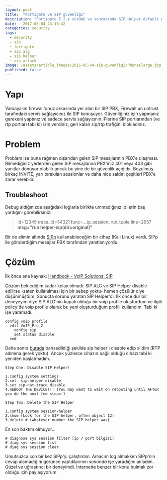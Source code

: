 ```yaml
---
layout: post
title:  "Fortigate ve SIP güvenliği"
description: "Fortigate 5.2.x sürümü ve sonrasında SIP Helper default olarak aktif hale getirildi. Bu değişiklik konudan habersiz bir çok SIP sunucusunu SIP saldırılarına hedef yaptı."
date:   2017-05-04 23:19:42
categories: security
tags:
  - security
  - sip
  - fortigate
  - sip alg
  - sip helper
  - sip attack
image: /assets/article_images/2015-05-04-sip-guvenligi/Phoneslarge.jpg
published: false
---
```


# Yapı

Varsayalım firewall'unuz arkasında yer alan bir SIP PBX, Firewall'un untrust tarafındaki servis sağlayıcınız ile SIP konuşuyor. Güvenliğiniz için yapmanız gerekeni yaptınız ve sadece servis sağlayıcının IPlerine SIP portlarından (ve rtp portları tabi ki) izin verdiniz, geri kalan sip/rtp trafiğini blokladınız.

# Problem

Problem ise buna rağmen dışarıdan gelen SIP mesajlarının PBX'e ulaşması. Bilmediğiniz yerlerden gelen SIP mesajlarına PBX'iniz 401 veya 403 gibi yanıtlar dönüyor olabilir ancak bu yine de bir güvenlik açığıdır. Bozulmuş birkaç INVITE, yarı bırakılan sessionlar ve daha nice saldırı çeşitleri PBX'e zarar verebilir.

## Troubleshoot

Debug aldığınızda aşağıdaki loglarla birlikte ummadığınız ip'lerin baş yardığını görebilirsiniz:

> id=12345 trace_id=54321 func=\__ip_session_run_tuple line=2657 **msg="run helper-sip(dir=original)"**

Bir de elimin altında [SIPp][sipp] kullanabileceğim bir cihaz (Kali Linux) vardı. SIPp ile gönderdiğim mesajlar PBX tarafından yanıtlanıyordu.

# Çözüm

İlk önce ana kaynak: [Handbook - VoIP Solutions: SIP][handbook]

Çözüm beklediğim kadar kolay olmadı. SIP ALG ve SIP Helper disable edilirse -zaten kullanılması için bir sebep yoktu- hemen çözülür diye düşünmüştüm. Sonuçta sorunu yaratan SIP Helper'dı. İlk önce dur bir deneyeyim diye SIP ALG'nin kapalı olduğu bir voip profile oluşturdum ve ilgili policy'de voip profile olarak bu yeni oluşturduğum profili kullandım. Tabi ki işe yaramadı.

```
config voip profile
  edit VoIP_Pro_2
    config sip
    set status disable
  end
```

Daha sonra [burada][dissip] bahsedildiği şekilde sip helper'ı disable edip sildim (RTP adımına gerek yoktu). Ancak yüzlerce cihazın bağlı olduğu cihazı tabi ki yeniden başlatmadım.

```
Step One: Disable SIP Helper!

1.config system settings
2.set  sip-helper disable
3.set sip-nat-trace disable
4.REBOOT THE DEVICE!!! (You may want to wait on rebooting until AFTER you do the next few steps!)

Step Two: Delete the SIP Helper

1.config system session-helper
2.show (Look for the SIP helper, often object 12)
3.delete # (whatever number the SIP helper was)
```
En son baktım olmuyor...

```
# diagnose sys session filter [ip / port bilgisi]
# diag sys session list
# diag sys session clear
```

Umutsuzca son bir kez SIPp'yi çalıştırdım. Amacım log almakken SIPp'nin cevap alamadığını görünce yaptıklarımın _sonunda_ işe yaradığını anladım. Güzel ve uğraştırıcı bir deneyimdi. İnternette benzer bir konu bulmak zor olduğu için paylaşıyorum.  

[handbook]:	http://docs.fortinet.com/uploaded/files/2813/fortigate-sip-54.pdf
[dissip]:	http://www.pkguild.com/2015/08/how-to-disable-sip-and-rtp-processing-on-your-fortigate-for-voip-goodness/
[sipp]:	http://sipp.sourceforge.net/
